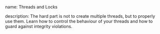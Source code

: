 name: Threads and Locks

description: The hard part is not to create multiple threads, but to properly use them. Learn how to control the behaviour of your threads and how to guard against integrity violations.